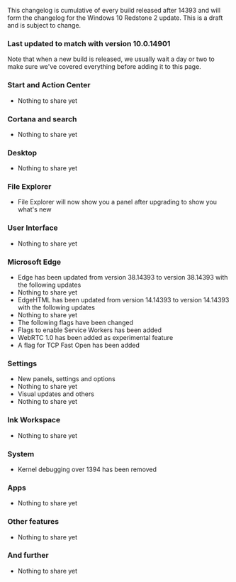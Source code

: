 This changelog is cumulative of every build released after 14393 and will form the changelog for the Windows 10 Redstone 2 update. This is a draft and is subject to change.

### Last updated to match with version 10.0.14901
Note that when a new build is released, we usually wait a day or two to make sure we've covered everything before adding it to this page.

### Start and Action Center
- Nothing to share yet

### Cortana and search
- Nothing to share yet

### Desktop
- Nothing to share yet

### File Explorer
- File Explorer will now show you a panel after upgrading to show you what's new

### User Interface
- Nothing to share yet

### Microsoft Edge
- Edge has been updated from version 38.14393 to version 38.14393 with the following updates
 - Nothing to share yet
- EdgeHTML has been updated from version 14.14393 to version 14.14393 with the following updates
 - Nothing to share yet
- The following flags have been changed
 - Flags to enable Service Workers has been added
 - WebRTC 1.0 has been added as experimental feature
 - A flag for TCP Fast Open has been added

### Settings
- New panels, settings and options
 - Nothing to share yet
- Visual updates and others
 - Nothing to share yet

### Ink Workspace
- Nothing to share yet

### System
- Kernel debugging over 1394 has been removed

### Apps
- Nothing to share yet

### Other features
- Nothing to share yet

### And further
- Nothing to share yet